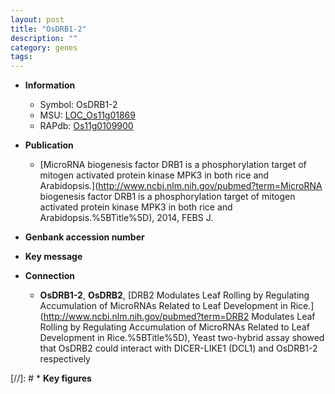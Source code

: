 ```yaml
---
layout: post
title: "OsDRB1-2"
description: ""
category: genes
tags: 
---
```


* **Information**  
    + Symbol: OsDRB1-2  
    + MSU: [LOC_Os11g01869](http://rice.uga.edu/cgi-bin/ORF_infopage.cgi?orf=LOC_Os11g01869)  
    + RAPdb: [Os11g0109900](http://rapdb.dna.affrc.go.jp/viewer/gbrowse_details/irgsp1?name=Os11g0109900)  

* **Publication**  
    + [MicroRNA biogenesis factor DRB1 is a phosphorylation target of mitogen activated protein kinase MPK3 in both rice and Arabidopsis.](http://www.ncbi.nlm.nih.gov/pubmed?term=MicroRNA biogenesis factor DRB1 is a phosphorylation target of mitogen activated protein kinase MPK3 in both rice and Arabidopsis.%5BTitle%5D), 2014, FEBS J.

* **Genbank accession number**  

* **Key message**  

* **Connection**  
    + __OsDRB1-2__, __OsDRB2__, [DRB2 Modulates Leaf Rolling by Regulating Accumulation of MicroRNAs Related to Leaf Development in Rice.](http://www.ncbi.nlm.nih.gov/pubmed?term=DRB2 Modulates Leaf Rolling by Regulating Accumulation of MicroRNAs Related to Leaf Development in Rice.%5BTitle%5D),  Yeast two-hybrid assay showed that OsDRB2 could interact with DICER-LIKE1 (DCL1) and OsDRB1-2 respectively

[//]: # * **Key figures**  


